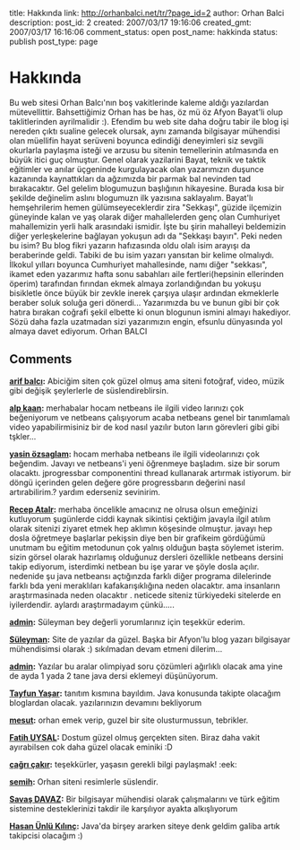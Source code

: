 title: Hakkında
link: http://orhanbalci.net/tr/?page_id=2
author: Orhan Balci
description: 
post_id: 2
created: 2007/03/17 19:16:06
created_gmt: 2007/03/17 16:16:06
comment_status: open
post_name: hakkinda
status: publish
post_type: page

# Hakkında

Bu web sitesi Orhan Balcı'nın boş vakitlerinde kaleme aldığı yazılardan mütevellittir. Bahsettiğimiz Orhan has be has, öz mü öz Afyon Bayat'li olup taklitlerinden ayrilmalidir :). Efendim bu web site daha doğru tabir ile blog işi nereden çıktı sualine gelecek olursak, aynı zamanda bilgisayar mühendisi olan müellifin hayat serüveni boyunca edindiği deneyimleri siz sevgili okurlarla paylaşma isteği ve arzusu bu sitenin temellerinin atılmasında en büyük itici guç olmuştur. Genel olarak yazilarini Bayat, teknik ve taktik eğitimler ve anılar üçgeninde kurgulayacak olan yazarımızın duşunce kazanında kaynattıkları da ağzımızda bir parmak bal nevinden tad bırakacaktır. Gel gelelim blogumuzun başlığının hikayesine. Burada kısa bir şekilde değinelim aslını blogumuzn ilk yazısına saklayalım. Bayat'lı hemşehrilerim hemen gülümseyeceklerdir zira "Sekkaşı", güzide ilçemizin güneyinde kalan ve yaş olarak diğer mahallelerden genç olan Cumhuriyet mahallemizin yerli halk arasındaki ismidir. İşte bu şirin mahalleyi beldemizin diğer yerleşkelerine bağlayan yokuşun adı da "Sekkaşı bayırı". Peki neden bu isim? Bu blog fikri yazarın hafızasında oldu olalı isim arayışı da beraberinde geldi. Tabiki de bu isim yazarı yansıtan bir kelime olmalıydı. İlkokul yılları boyunca Cumhuriyet mahallesinde, namı diğer "sekkası", ikamet eden yazarımız hafta sonu sabahları aile fertleri(hepsinin ellerinden öperim) tarafından fırından ekmek almaya zorlandığından bu yokuşu bisikletle önce büyük bir zevkle inerek çarşıya ulaşır ardından ekmeklerle beraber soluk soluğa geri dönerdi... Yazarımızda bu ve bunun gibi bir çok hatıra bırakan coğrafi şekil elbette ki onun blogunun ismini almayı hakediyor. Sözü daha fazla uzatmadan sizi yazarımızın engin, efsunlu dünyasında yol almaya davet ediyorum. Orhan BALCI

## Comments

**[arif balcı](#1164 "2008-10-11 16:13:03"):** Abiciğim siten çok güzel olmuş ama siteni fotoğraf, video, müzik gibi değişik şeylerlerle de süslendireblirsin.

**[alp kaan](#1347 "2009-02-16 20:04:58"):** merhabalar hocam netbeans ile ilgili video larınızı çok beğeniyorum ve netbeans çalışıyorum acaba netbeans genel bir tanımlamalı video yapabilirmisiniz bir de kod nasıl yazılır buton ların görevleri gibi gibi tşkler...

**[yasin özsaglam](#1339 "2009-02-08 23:05:43"):** hocam merhaba netbeans ile ilgili videolarınızı çok beğendim. Javayı ve netbeans'i yeni öğrenmeye başladım. size bir sorum olacaktı. jprogressbar componentini thread kullanarak artırmak istiyorum. bir döngü içerinden gelen değere göre progressbarın değerini nasıl artırabilirim.? yardım ederseniz sevinirim.

**[Recep Atalr](#1357 "2009-02-27 09:52:04"):** merhaba öncelikle amacınız ne olrusa olsun emeğinizi kutluyorum şugünlerde ciddi kaynak sikintisi çektiğim javayla ilgil atılım olarak sitenizi ziyaret etmek hep aklımın köşesinde olmuştur. javayı hep dosla öğretmeye başlarlar pekişsin diye ben bir grafikeim gördüğümü unutmam bu eğitim metodunun çok yalnış olduğun başta söylemet isterim. sizin görsel olarak hazırlamış olduğunuz dersleri özellikle netbeans dersini takip ediyorum, isterdimki netbean bu işe yarar ve şöyle dosla açılır. nedenide şu java netbeansı açtığınzda farklı diğer programa dilelerinde farklı bda yeni meraklıları kafakarışıklığına neden olacaktır. ama insanların araştırmasinada neden olacaktır . neticede siteniz türkiyedeki sitelerde en iyilerdendir. aylardı araştırmadayım çünkü.....

**[admin](#1712 "2009-09-28 06:58:20"):** Süleyman bey değerli yorumlarınız için teşekkür ederim.

**[Süleyman](#1702 "2009-09-23 16:36:22"):** Site de yazılar da güzel. Başka bir Afyon'lu blog yazarı bilgisayar mühendisimsi olarak :) sıkılmadan devam etmeni dilerim...

**[admin](#1909 "2009-12-04 11:02:55"):** Yazılar bu aralar olimpiyad soru çözümleri ağırlıklı olacak ama yine de ayda 1 yada 2 tane java dersi eklemeyi düşünüyorum.

**[Tayfun Yaşar](#1907 "2009-12-04 01:00:42"):** tanıtım kısmına bayıldım. Java konusunda takipte olacağım bloglardan olacak. yazılarınızın devamını bekliyorum

**[mesut](#2549 "2010-03-26 20:33:42"):** orhan emek verip, guzel bir site olusturmussun, tebrikler.

**[Fatih UYSAL](#2543 "2010-03-25 15:25:51"):** Dostum güzel olmuş gerçekten siten. Biraz daha vakit ayırabilsen cok daha güzel olacak eminiki :D

**[çağrı çakır](#2686 "2010-04-29 21:45:14"):** teşekkürler, yaşasın gerekli bilgi paylaşmak! :eek:

**[semih](#2705 "2010-05-15 03:41:29"):** Orhan siteni resimlerle süslendir.

**[Savaş DAVAZ](#4402 "2010-12-06 16:53:28"):** Bir bilgisayar mühendisi olarak çalışmalarını ve türk eğitim sistemine desteklerinizi takdir ile karşılıyor ayakta alkışlıyorum

**[Hasan Ünlü Kılınç](#7317 "2012-12-18 23:54:34"):** Java'da birşey ararken siteye denk geldim galiba artık takipcisi olacağım :)

